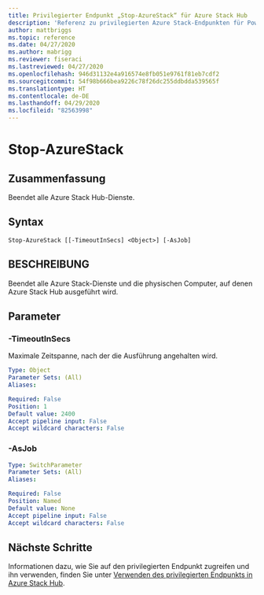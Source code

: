 ```yaml
---
title: Privilegierter Endpunkt „Stop-AzureStack“ für Azure Stack Hub
description: 'Referenz zu privilegierten Azure Stack-Endpunkten für PowerShell: Stop-AzureStack'
author: mattbriggs
ms.topic: reference
ms.date: 04/27/2020
ms.author: mabrigg
ms.reviewer: fiseraci
ms.lastreviewed: 04/27/2020
ms.openlocfilehash: 946d31132e4a916574e8fb051e9761f81eb7cdf2
ms.sourcegitcommit: 54f98b666bea9226c78f26dc255ddbdda539565f
ms.translationtype: HT
ms.contentlocale: de-DE
ms.lasthandoff: 04/29/2020
ms.locfileid: "82563998"
---
```

# <a name="stop-azurestack"></a>Stop-AzureStack

## <a name="synopsis"></a>Zusammenfassung
Beendet alle Azure Stack Hub-Dienste.

## <a name="syntax"></a>Syntax

```
Stop-AzureStack [[-TimeoutInSecs] <Object>] [-AsJob]
```

## <a name="description"></a>BESCHREIBUNG
Beendet alle Azure Stack-Dienste und die physischen Computer, auf denen Azure Stack Hub ausgeführt wird.

## <a name="parameters"></a>Parameter

### <a name="-timeoutinsecs"></a>-TimeoutInSecs
Maximale Zeitspanne, nach der die Ausführung angehalten wird.

```yaml
Type: Object
Parameter Sets: (All)
Aliases:

Required: False
Position: 1
Default value: 2400
Accept pipeline input: False
Accept wildcard characters: False
```

### <a name="-asjob"></a>-AsJob


```yaml
Type: SwitchParameter
Parameter Sets: (All)
Aliases:

Required: False
Position: Named
Default value: None
Accept pipeline input: False
Accept wildcard characters: False
```

## <a name="next-steps"></a>Nächste Schritte

Informationen dazu, wie Sie auf den privilegierten Endpunkt zugreifen und ihn verwenden, finden Sie unter [Verwenden des privilegierten Endpunkts in Azure Stack Hub](https://docs.microsoft.com/azure-stack/operator/azure-stack-privileged-endpoint).